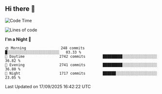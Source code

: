## Hi there 👋

<!--
**Wangmerlyn/Wangmerlyn** is a ✨ _special_ ✨ repository because its `README.md` (this file) appears on your GitHub profile.

Here are some ideas to get you started:

- 🔭 I’m currently working on ...
- 🌱 I’m currently learning ...
- 👯 I’m looking to collaborate on ...
- 🤔 I’m looking for help with ...
- 💬 Ask me about ...
- 📫 How to reach me: ...
- 😄 Pronouns: ...
- ⚡ Fun fact: ...
-->
<!--START_SECTION:waka-->
![Code Time](http://img.shields.io/badge/Code%20Time-568%20hrs%207%20mins-blue)

![Lines of code](https://img.shields.io/badge/From%20Hello%20World%20I%27ve%20Written-41.7%20million%20lines%20of%20code-blue)

**I'm a Night 🦉** 

```text
🌞 Morning                248 commits         █░░░░░░░░░░░░░░░░░░░░░░░░   03.33 % 
🌆 Daytime                2742 commits        █████████░░░░░░░░░░░░░░░░   36.82 % 
🌃 Evening                2741 commits        █████████░░░░░░░░░░░░░░░░   36.80 % 
🌙 Night                  1717 commits        ██████░░░░░░░░░░░░░░░░░░░   23.05 % 
```



 Last Updated on 17/09/2025 16:42:22 UTC
<!--END_SECTION:waka-->
